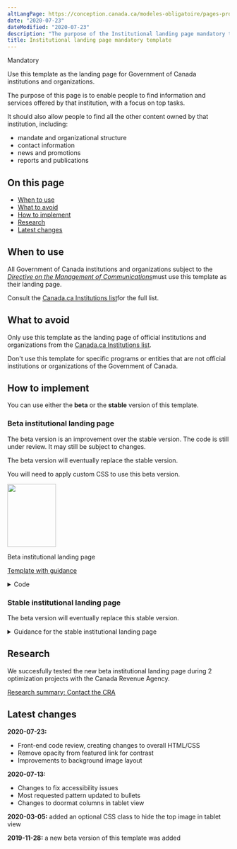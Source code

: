 ```yaml
---
altLangPage: https://conception.canada.ca/modeles-obligatoire/pages-profil-institutionnel.html
date: "2020-07-23"
dateModified: "2020-07-23"
description: "The purpose of the Institutional landing page mandatory template is to enable people to find information and services offered by that institution, with a focus on top tasks."
title: Institutional landing page mandatory template
---
```

<p><span class="label label-danger">Mandatory</span></p>
<p>Use this template as the landing page for Government of Canada institutions and organizations.</p>
<p>The purpose of this page is to enable people to find information and services offered by that institution, with a focus on top tasks.</p>
<p>It should also allow people to find all the other content owned by that institution, including:</p>
<ul>
  <li>mandate and organizational structure</li>
  <li>contact information</li>
  <li>news and promotions</li>
  <li>reports and publications</li>
</ul>
<section>
  <h2>On this page</h2>
  <ul>
    <li><a href="#use">When to use</a></li>
    <li><a href="#avoid">What to avoid</a></li>
    <li><a href="#specifications">How to implement</a></li>
    <li><a href="#research">Research</a></li>
    <li><a href="#changes">Latest changes</a></li>
  </ul>
</section>
<section>
  <h2 id="use">When to use</h2>
  <p>All Government of Canada institutions and organizations subject to the <a href="http://www.tbs-sct.gc.ca/pol/doc-eng.aspx?id=30682"><cite>Directive on the Management of Communications</cite></a>must use this template as their landing page.
  <p>Consult the <a href="https://www.canada.ca/en/government/about/design-system/institutions-list.html">Canada.ca Institutions list</a>for the full list.</p>
  </p>
</section>
<section>
  <h2 id="avoid">What to avoid</h2>
  <p>Only use this template as the landing page of official institutions and organizations from the <a href="https://www.canada.ca/en/government/about/design-system/institutions-list.html">Canada.ca Institutions list</a>.</p>
  <p>Don't use this template for specific programs or entities that are not official institutions or organizations of the Government of Canada.</p>
</section>
<section>
  <h2 id="specifications">How to implement</h2>
  <p>You can use either the <strong>beta</strong> or the <strong>stable</strong> version of this template.</p>
  <section>
    <h3>Beta institutional landing page</h3>
    <p>The beta version is an improvement over the stable version. The code is still under review. It may still be subject to changes.</p>
    <p>The beta version will eventually replace the stable version.</p>
    <p>You will need to apply custom CSS to use this beta version.</p>
    <div class="row mrgn-tp-lg mrgn-bttm-lg">
      <div class="col-xs-10 col-md-8 col-lg-8">
        <div class="gc-dwnld">
          <div class="row">
            <div class="col-xs-10 col-sm-3 col-lg-2">
              <p><a class="gc-dwnld-lnk" href="../coded-layout/institutional_landing_page_guidance.html"><img alt="" class="thumbnail gc-dwnld-img" height="142" src="../images/ip-img-cropped.png" width="110"/></a></p>
            </div>
            <div class="col-xs-12 col-sm-9 col-lg-10">
              <p class="mrgn-tp-md lead"><span>Beta institutional landing page</span></p>
              <p><a class="btn btn-call-to-action" href="../coded-layout/institutional_landing_page_guidance.html">Template with guidance</a></p>
            </div>
          </div>
        </div>
      </div>
    </div>
    <details>
      <summary>Code</summary>
      <span id="code"></span>
      <div class="wb-tabs">
        <div class="tabpanels">
          <details id="details-panel1">
            <summary>HTML</summary>
            <pre><code>&lt;div class="provisional bg-cover bg-right bg-hide-sm bg-hide-xs mrgn-tp-md pb-3" data-bgimg="put your image link here"&gt;
				&lt;div class="container"&gt;
					&lt;div class="row"&gt;
						&lt;div class="col-md-7"&gt;
							&lt;h1 property="name" id="wb-cont"&gt;[Institution name]&lt;/h1&gt;
							&lt;p&gt;Short description of the institution’s mandate.&lt;/p&gt;
							&lt;a class="provisional btn btn-call-to-action" href="#"&gt;Super task button [optional]&lt;/a&gt;
						&lt;/div&gt;
						&lt;div class="clearfix"&gt;&lt;/div&gt;
					&lt;/div&gt;
				&lt;/div&gt;
			&lt;/div&gt;
			&lt;section class="provisional gc-featured-lnk"&gt;
				&lt;div class="container"&gt;
					&lt;h2 class="wb-inv"&gt;Featured link&lt;/h2&gt;
					&lt;a class="h5" href="#"&gt;Featured link [optional]&lt;/a&gt;
				&lt;/div&gt;
			&lt;/section&gt;
			&lt;section class="provisional most-requested-bullets well well-sm brdr-0"&gt;
				&lt;div class="container"&gt;
					&lt;div class="row"&gt;
						&lt;div class="pddng-r-0 col-md-2"&gt;
							&lt;h2 class="mrgn-tp-md"&gt;Most requested&lt;/h2&gt;
						&lt;/div&gt;
						&lt;div class="col-md-10"&gt;
							&lt;ul class="wb-eqht mrgn-tp-md mrgn-bttm-md colcount-md-2"&gt;
								&lt;li&gt;&lt;a href="#"&gt;[Top task hyperlink]&lt;/a&gt;&lt;/li&gt;
								&lt;li&gt;&lt;a href="#"&gt;[Top task hyperlink]&lt;/a&gt;&lt;/li&gt;
								&lt;li&gt;&lt;a href="#"&gt;[Top task hyperlink]&lt;/a&gt;&lt;/li&gt;
								&lt;li&gt;&lt;a href="#"&gt;[Top task hyperlink]&lt;/a&gt;&lt;/li&gt;
								&lt;li&gt;&lt;a href="#"&gt;[Top task hyperlink]&lt;/a&gt;&lt;/li&gt;
								&lt;li&gt;&lt;a href="#"&gt;[Top task hyperlink]&lt;/a&gt;&lt;/li&gt;
							&lt;/ul&gt;
						&lt;/div&gt;
					&lt;/div&gt;
				&lt;/div&gt;
			&lt;/section&gt;
			&lt;section class="gc-srvinfo col-md-12 mrgn-bttm-lg"&gt;
				&lt;div class="container"&gt;
					&lt;div class="row"&gt;
						&lt;h2 class="wb-inv"&gt;Services and information&lt;/h2&gt;
						&lt;div class="wb-eqht"&gt;
							&lt;div class="col-lg-4 col-md-6"&gt;
								&lt;h3&gt;&lt;a href="#"&gt;[Hyperlink text]&lt;/a&gt;&lt;/h3&gt;
								&lt;p&gt;Use action verbs, or simply list keywords to summarize the information or tasks that can be accomplished on the page it links to.&lt;/p&gt;
							&lt;/div&gt;
							&lt;div class="col-lg-4 col-md-6"&gt;
								&lt;h3&gt;&lt;a href="#"&gt;[Hyperlink text]&lt;/a&gt;&lt;/h3&gt;
								&lt;p&gt;Use action verbs, or simply list keywords to summarize the information or tasks that can be accomplished on the page it links to.&lt;/p&gt;
							&lt;/div&gt;
							&lt;div class="col-lg-4 col-md-6"&gt;
								&lt;h3&gt;&lt;a href="#"&gt;[Hyperlink text]&lt;/a&gt;&lt;/h3&gt;
								&lt;p&gt;Use action verbs, or simply list keywords to summarize the information or tasks that can be accomplished on the page it links to.&lt;/p&gt;
							&lt;/div&gt;
							&lt;div class="col-lg-4 col-md-6"&gt;
								&lt;h3&gt;&lt;a href="#"&gt;[Hyperlink text]&lt;/a&gt;&lt;/h3&gt;
								&lt;p&gt;Use action verbs, or simply list keywords to summarize the information or tasks that can be accomplished on the page it links to.&lt;/p&gt;
							&lt;/div&gt;
							&lt;div class="col-lg-4 col-md-6"&gt;
								&lt;h3&gt;&lt;a href="#"&gt;[Hyperlink text]&lt;/a&gt;&lt;/h3&gt;
								&lt;p&gt;Use action verbs, or simply list keywords to summarize the information or tasks that can be accomplished on the page it links to.&lt;/p&gt;
							&lt;/div&gt;
							&lt;div class="col-lg-4 col-md-6"&gt;
								&lt;h3&gt;&lt;a href="#"&gt;[Hyperlink text]&lt;/a&gt;&lt;/h3&gt;
								&lt;p&gt;Use action verbs, or simply list keywords to summarize the information or tasks that can be accomplished on the page it links to.&lt;/p&gt;
							&lt;/div&gt;
							&lt;div class="col-lg-4 col-md-6"&gt;
								&lt;h3&gt;&lt;a href="#"&gt;[Hyperlink text]&lt;/a&gt;&lt;/h3&gt;
								&lt;p&gt;Use action verbs, or simply list keywords to summarize the information or tasks that can be accomplished on the page it links to.&lt;/p&gt;
							&lt;/div&gt;
							&lt;div class="col-lg-4 col-md-6"&gt;
								&lt;h3&gt;&lt;a href="#"&gt;[Hyperlink text]&lt;/a&gt;&lt;/h3&gt;
								&lt;p&gt;Use action verbs, or simply list keywords to summarize the information or tasks that can be accomplished on the page it links to.&lt;/p&gt;
							&lt;/div&gt;
							&lt;div class="col-lg-4 col-md-6"&gt;
								&lt;h3&gt;&lt;a href="#"&gt;[Hyperlink text]&lt;/a&gt;&lt;/h3&gt;
								&lt;p&gt;Use action verbs, or simply list keywords to summarize the information or tasks that can be accomplished on the page it links to.&lt;/p&gt;
							&lt;/div&gt;
							&lt;div class="clearfix"&gt;&lt;/div&gt;
						&lt;/div&gt;
					&lt;/div&gt;
				&lt;/div&gt;
			&lt;/section&gt;
			&lt;div class="clearfix"&gt;&lt;/div&gt;
			&lt;section class="well well-sm brdr-0 mrgn-bttm-0"&gt;
				&lt;div class="container"&gt;
					&lt;div class="wb-eqht"&gt;
						&lt;h2 class="h3 mrgn-tp-md"&gt;Contact us&lt;/h2&gt;
						&lt;ul class="provisional list-bld list-unstyled mrgn-tp-lg lst-spcd-2 colcount-md-3"&gt;
							&lt;li&gt;&lt;a href="#"&gt;Contact [Institution]&lt;/a&gt;&lt;/li&gt;
							&lt;li&gt;&lt;a href="#"&gt;[Top contact task 2]&lt;/a&gt;&lt;/li&gt;
							&lt;li&gt;&lt;a href="#"&gt;[Top contact task 3]&lt;/a&gt;&lt;/li&gt;
						&lt;/ul&gt;
					&lt;/div&gt;
					&lt;div class="row"&gt;
						&lt;section class="col-md-8 pull-left mrgn-bttm-lg"&gt;
							&lt;h2 class="h3 mrgn-tp-md"&gt;About the [Institution]&lt;/h2&gt;
							&lt;ul class="provisional list-bld list-unstyled mrgn-tp-lg lst-spcd-2 colcount-md-2"&gt;
								&lt;li&gt;&lt;a href="#"&gt;Mandate&lt;/a&gt;&lt;/li&gt;
								&lt;li&gt;&lt;a href="#"&gt;Organizational structure&lt;/a&gt;&lt;/li&gt;
								&lt;li&gt;&lt;a href="#"&gt;Transparency&lt;/a&gt;&lt;/li&gt;
								&lt;li&gt;&lt;a href="#"&gt;Job opportunities&lt;/a&gt;&lt;/li&gt;
								&lt;li&gt;&lt;a href="#"&gt;Reports&lt;/a&gt;&lt;/li&gt;
								&lt;li&gt;&lt;a href="#"&gt;Compliance&lt;/a&gt;&lt;/li&gt;
								&lt;li&gt;&lt;a href="#"&gt;Enforcement notifications&lt;/a&gt;&lt;/li&gt;
								&lt;li&gt;&lt;a href="#"&gt;[Institutional link]&lt;/a&gt;&lt;/li&gt;
								&lt;li&gt;&lt;a href="#"&gt;[Institutional link]&lt;/a&gt;&lt;/li&gt;
								&lt;li&gt;More: &lt;a href="#"&gt;About the [Institution]&lt;/a&gt;&lt;/li&gt;
							&lt;/ul&gt;
						&lt;/section&gt;
						&lt;div class="provisional col-md-4 col-sm-5 pull-right xs-left"&gt;
							&lt;section class="lnkbx"&gt;
								&lt;h2 class="h3"&gt;Minister&lt;/h2&gt;
								&lt;p&gt;
									&lt;a href="#"&gt;[(Honourable) first and last name]&lt;/a&gt;&lt;br&gt;
									&lt;small&gt;Minister's official title&lt;/small&gt;
								&lt;/p&gt;
								&lt;p&gt;
									&lt;a href="#"&gt;[(Honourable) first and last name]&lt;/a&gt;&lt;br&gt;
									&lt;small&gt;Minister's official title&lt;/small&gt;
								&lt;/p&gt;
								&lt;p&gt;
									&lt;a href="#"&gt;[(Honourable) first and last name]&lt;/a&gt;&lt;br&gt;
									&lt;small&gt;Minister's official title&lt;/small&gt;
								&lt;/p&gt;
							&lt;/section&gt;
							&lt;section class="provisional followus"&gt;
								&lt;h2 class="mrgn-tp-lg h3"&gt;Follow us&lt;/h2&gt;
								&lt;ul&gt;
									&lt;li&gt;&lt;a href="#" class="facebook" rel="external"&gt;&lt;span class="wb-inv"&gt;Facebook&lt;/span&gt;&lt;/a&gt;&lt;/li&gt;
									&lt;li&gt;&lt;a href="#" class="twitter" rel="external"&gt;&lt;span class="wb-inv"&gt;Twitter&lt;/span&gt;&lt;/a&gt;&lt;/li&gt;
									&lt;li&gt;&lt;a href="#" class="youtube" rel="external"&gt;&lt;span class="wb-inv"&gt;YouTube&lt;/span&gt;&lt;/a&gt;&lt;/li&gt;
									&lt;li&gt;&lt;a href="#" class="linkedin" rel="external"&gt;&lt;span class="wb-inv"&gt;LinkedIn&lt;/span&gt;&lt;/a&gt;&lt;/li&gt;
								&lt;/ul&gt;
							&lt;/section&gt;
						&lt;/div&gt;
						&lt;div class="clearfix"&gt;&lt;/div&gt;
					&lt;/div&gt;
				&lt;/div&gt;
			&lt;/section&gt;
			&lt;div class="container"&gt;
				&lt;div class="row"&gt;
					&lt;section class="col-md-4 wb-feeds limit-3 gc-nws"&gt;
						&lt;h2 class="h3"&gt;News&lt;/h2&gt;
						&lt;!-- demonstrate the look - use json feed where applicable --&gt;
						&lt;ul class="feeds-cont list-unstyled lst-spcd feed-active"&gt;
							&lt;li&gt;&lt;a href="#"&gt;[News title]&lt;/a&gt;&lt;br&gt; &lt;small class="feeds-date"&gt;YYYY-MM-DD HH:MM&lt;/small&gt;&lt;/li&gt;
							&lt;li&gt;&lt;a href="#"&gt;[News title]&lt;/a&gt;&lt;br&gt; &lt;small class="feeds-date"&gt;YYYY-MM-DD HH:MM&lt;/small&gt;&lt;/li&gt;
							&lt;li&gt;&lt;a href="#"&gt;[News title]&lt;/a&gt;&lt;br&gt; &lt;small class="feeds-date"&gt;YYYY-MM-DD HH:MM&lt;/small&gt;&lt;/li&gt;
						&lt;/ul&gt;
						&lt;!-- json feed for news example
						&lt;ul class="feeds-cont list-unstyled lst-spcd"&gt;
							&lt;li&gt; &lt;a data-ajax="https://www.canada.ca/content/canadasite/api/nws/fds/en/web-feeds/revenue-agency.json" href="https://www.canada.ca/en/revenue-agency.atom.xml" rel="external"&gt;Canada Revenue Agency news items&lt;/a&gt; &lt;/li&gt;
						&lt;/ul&gt;--&gt;
						&lt;p&gt;More: &lt;a href="#" class="admin"&gt;[Institution] news&lt;/a&gt;&lt;/p&gt;
					&lt;/section&gt;
					&lt;section class="col-md-8 gc-prtts"&gt;
						&lt;h2 class="h3"&gt;Features&lt;/h2&gt;
						&lt;div class="row wb-eqht gc-srvinfo"&gt;
							&lt;div class="col-sm-6"&gt;
								&lt;div class="well well-sm brdr-rds-0 eqht-trgt"&gt;
									&lt;img class="img-responsive full-width" src="https://wet-boew.github.io/themes-dist/GCWeb/img/360x203.png" alt=""&gt;
									&lt;h3 class="h5"&gt;&lt;a href="#" class="stretched-link"&gt;[Feature hyperlink text]&lt;/a&gt;&lt;/h3&gt;
									&lt;p&gt;Brief description of the feature being promoted.&lt;/p&gt;
								&lt;/div&gt;
							&lt;/div&gt;
							&lt;div class="col-sm-6"&gt;
								&lt;div class="well well-sm brdr-rds-0 eqht-trgt"&gt;
									&lt;img class="img-responsive full-width" src="https://wet-boew.github.io/themes-dist/GCWeb/img/360x203.png" alt=""&gt;
									&lt;h3 class="h5"&gt;&lt;a href="#" class="stretched-link"&gt;[Feature hyperlink text]&lt;/a&gt;&lt;/h3&gt;
									&lt;p&gt;Brief description of the feature being promoted.&lt;/p&gt;
								&lt;/div&gt;
							&lt;/div&gt;
						&lt;/div&gt;
					&lt;/section&gt;
				&lt;/div&gt;
			&lt;/div&gt;</code></pre>
          </details>
          <details id="details-panel2">
            <summary>CSS</summary>
            <pre><code>.provisional.bg-cover {
	background-size: cover;
}

.provisional.bg-right {
	background-position: right;
}

.provisional.pb-3 {
	padding-bottom: 15px;
}

.provisional.btn-call-to-action {
	font-size: 1em;
}

.provisional.gc-featured-lnk {
	background: #31708f;
	margin-bottom: 0em;
	padding-top:20px;
	padding-bottom:20px;
}

.provisional.gc-featured-lnk a {
	color:#fff
}

ul.feeds-cont li a {
	font-weight: bold;
}

.provisional.most-requested-bullets li {
	font-family: 'Lato', sans-serif;
	font-size: 17px;
	font-weight: 600;
	line-height: 26px;
	margin-top: 0
}

.provisional.most-requested-bullets .pddng-r-0 {
	padding-right: 0px;
}

.provisional.most-requested-bullets h2 {
	font-size: 1.2em;
}

.provisional.list-bld {
	font-weight: 600;
}

.provisional.followus h2 {
	font-size: 1.1em;
	margin-top: 10px;
}

.provisional.followus {
	padding: 0;
}

.provisional.followus h2 {
	display: block;
}

.provisional.followus h2,
.provisional.followus ul {
	margin-left: 0;
}

.provisional.followus-vertical {
	line-height: 0em;
}

.provisional.followus-vertical,
.provisional.followus {
	background-color: transparent;
}

.provisional.followus-vertical a {
	text-decoration: none;
}

.provisional.followus-vertical ul {
	display: block;
	list-style-type: none;
	margin-block-start: 1em;
	padding-inline-start: 1em;
	font-size: 16px;
	margin-block-end: 0em;
}

.provisional.followus-vertical ul li {
	margin-bottom: 15px;
}

.provisional.followus-vertical ul li:last-child {
	margin-bottom: 0px;
}

.provisional.followus-vertical ul li a {
	border: none;
	padding: 0px 5px;
}

.provisional.followus ul li a {
	border: none;
}

.provisional .social-lnk {
	position: relative;
	bottom:-18px;
	left:45px;
}

.provisional.followus-vertical li {
	display: block;
	background-position: left;
}

.provisional.followus .facebook,
.provisional.followus .twitter,
.provisional.followus .youtube,
.provisional.followus .instagram,
.provisional.followus .linkedin {
	display: block;
	height: 38px;
	width: 38px;
}
/* remove this section if you do not want the new icons */

.provisional.followus .facebook {
	background: url("https://design.canada.ca/images/social-media/facebook.png") 0 0 / cover no-repeat;
}
.provisional.followus .twitter {
	background: url("https://design.canada.ca/images/social-media/twitter.png") 0 0 / cover no-repeat;
}
.provisional.followus .youtube {
	background: url("https://design.canada.ca/images/social-media/youtube.png") 0 0 / cover no-repeat;
}
.provisional.followus .instagram {
	background: url("https://design.canada.ca/images/social-media/instagram.png") 0 0 / cover no-repeat;
}
.provisional.followus .linkedin {
	background: url("https://design.canada.ca/images/social-media/linkedin.png") 0 0 / cover no-repeat;
}
/* end of new social media icons */


@media screen and (max-width: 767px) {
	.provisional.bg-hide-xs {
		background-image: url("none") !important;
	}

	.provisional.btn-call-to-action {
		font-size: .9em;
	}

	.provisional.xs-left {
		float: left !important;
	}
}

@media (min-width:768px) and (max-width:991px) {
	.provisional.bg-hide-sm {
		background-image: url("none") !important;
	}
}</code></pre>
          </details>
        </div>
      </div>
    </details>
  </section>
  <div class="clearfix"></div>
  <section>
    <h3>Stable institutional landing page</h3>
    <p>The beta version will eventually replace this stable version.</p>
    <details>
      <summary>Guidance for the stable institutional landing page</summary>
      <h3 id="profile">Profile page</h3>
      <div class="btn-group mrgn-bttm-sm">
        <button class="btn btn-default wb-toggle" data-toggle='{"selector": "details", "parent": "#template-elements", "type": "on"}' type="button">Expand All</button>
        <button class="btn btn-default wb-toggle" data-toggle='{"selector": "details", "parent": "#template-elements", "type": "off"}' type="button">Collapse All</button>
      </div>
      <div class="row">
        <div class="col-lg-6 pull-right">
          <figure class="mrgn-bttm-lg">
            <figcaption class="text-center"><b>Profile page template</b></figcaption>
            <img alt="Template of institutional profile page for large institutions showing sections that make up its structure. Read top to bottom and left to right. Specifications detailed below." class="full-width" src="https://www.canada.ca/content/dam/tbs-sct/images/government-communications/canada-content-style-guide/institutional-profile-eng.jpg"/></figure>
        </div>
        <div class="col-lg-6 pull-left">
          <div id="template-elements">
            <section>
              <h4>1: Institution name</h4>
              <p><span class="label label-danger">Mandatory</span></p>
              <p>Provides the applied title of the institution</p>
              <ul class="list-unstyled">
                <li id="element1">
                  <details class="mrgn-bttm-sm">
                    <summary class="wb-toggle" data-toggle='{"print":"on"}'><strong>Content</strong></summary>
                    <ul>
                      <li>use the applied title of the institution, as specified in the <a href="https://www.tbs-sct.gc.ca/hgw-cgf/oversight-surveillance/communications/fip-pcim/reg-eng.asp">Registry of Applied Titles</a></li>
                      <li>use the legal title if the applied title is not available</li>
                      <li>do not use acronyms or abbreviations</li>
                    </ul>
                  </details>
                </li>
                <li id="element2">
                  <details class="mrgn-bttm-sm">
                    <summary class="wb-toggle" data-toggle='{"print":"on"}'><strong>Presentation</strong></summary>
                    <ul>
                      <li>institutional profile title must be a unique H1</li>
                      <li>must be the first component on the page</li>
                    </ul>
                  </details>
                </li>
              </ul>
            </section>
            <section>
              <h4>2a: Insignia</h4>
              <p><span class="label label-warning">Conditional</span></p>
              <p>Provides identification of the Royal Canadian Mounted Police</p>
              <ul class="list-unstyled">
                <li id="element3">
                  <details class="mrgn-bttm-sm">
                    <summary class="wb-toggle" data-toggle='{"print":"on"}'><strong>Content</strong></summary>
                    <ul>
                      <li>this component is only allowed for the Royal Canadian Mounted Police, to display their primary approved insignia</li>
                    </ul>
                  </details>
                </li>
                <li id="element4">
                  <details class="mrgn-bttm-sm">
                    <summary class="wb-toggle" data-toggle='{"print":"on"}'><strong>Presentation</strong></summary>
                    <ul>
                      <li>the insignia appears to the right of the institutional mandate</li>
                      <li>the image is not hyperlinked</li>
                    </ul>
                  </details>
                </li>
              </ul>
            </section>
            <section>
              <h4>3: Institutional mandate</h4>
              <p><span class="label label-danger">Mandatory</span></p>
              <p>Provides 1 or 2 sentences that describe the institution’s mandate</p>
              <ul class="list-unstyled">
                <li id="element5">
                  <details class="mrgn-bttm-sm">
                    <summary class="wb-toggle" data-toggle='{"print":"on"}'><strong>Content</strong></summary>
                    <ul>
                      <li>lists the applied title of the institution followed by a brief, plain language overview of how the institution serves the public</li>
                      <li>keep the text short and concise</li>
                      <li>written for a grade 6-8 reading level</li>
                    </ul>
                  </details>
                </li>
                <li id="element6">
                  <details class="mrgn-bttm-sm">
                    <summary class="wb-toggle" data-toggle='{"print":"on"}'><strong>Presentation</strong></summary>
                    <ul>
                      <li>the institutional mandate appears directly below the institutional profile page title</li>
                    </ul>
                  </details>
                </li>
              </ul>
            </section>
            <section>
              <h4>4: Institutional social media channels</h4>
              <p><span class="label label-warning">Conditional</span></p>
              <p>Features institution-specific social media channels</p>
              <ul class="list-unstyled">
                <li id="element7">
                  <details class="mrgn-bttm-sm">
                    <summary class="wb-toggle" data-toggle='{"print":"on"}'><strong>Content</strong></summary>
                    <ul>
                      <li>this component is mandatory for all institutions listed under <a href="http://laws-lois.justice.gc.ca/eng/acts/f-11/page-30.html#h-74">Schedule I of the FAA</a>; otherwise, it is optional</li>
                      <li>use the <a href="./multi-p-ds-patterns-channels.html">Social media channels block (follow box)</a>pattern</li>
                    </ul>
                  </details>
                </li>
                <li id="element8">
                  <details class="mrgn-bttm-sm">
                    <summary class="wb-toggle" data-toggle='{"print":"on"}'><strong>Presentation</strong></summary>
                    <ul>
                      <li>appears to the right of the institutional mandate</li>
                    </ul>
                  </details>
                </li>
              </ul>
            </section>
            <section>
              <h4>5: Latest news</h4>
              <p><span class="label label-warning">Conditional</span></p>
              <p>Features current news items related to the institution</p>
              <ul class="list-unstyled">
                <li id="element9">
                  <details class="mrgn-bttm-sm">
                    <summary class="wb-toggle" data-toggle='{"print":"on"}'><strong>Content</strong></summary>
                    <ul>
                      <li>this component is mandatory for all institutions listed under <a href="http://laws-lois.justice.gc.ca/eng/acts/f-11/page-30.html#h-74">Schedule I of the FAA</a>; otherwise, it is optional</li>
                      <li>use the <a href="../common-design-patterns/latest-news.html">Latest news</a>pattern</li>
                    </ul>
                  </details>
                </li>
                <li id="element10">
                  <details class="mrgn-bttm-sm">
                    <summary class="wb-toggle" data-toggle='{"print":"on"}'><strong>Presentation</strong></summary>
                    <ul>
                      <li>appears below “Institutional social media channels”</li>
                    </ul>
                  </details>
                </li>
              </ul>
            </section>
            <section>
              <h4>6: Services and information</h4>
              <p><span class="label label-danger">Mandatory</span></p>
              <p>Lists the institution-specific topics or top tasks</p>
              <ul class="list-unstyled">
                <li id="element11">
                  <details class="mrgn-bttm-sm">
                    <summary class="wb-toggle" data-toggle='{"print":"on"}'><strong>Content</strong></summary>
                    <ul>
                      <li>use the <a href="./multi-p-ds-patterns-doormat.html">Link and description</a>pattern</li>
                    </ul>
                  </details>
                </li>
                <li id="element12">
                  <details class="mrgn-bttm-sm">
                    <summary class="wb-toggle" data-toggle='{"print":"on"}'><strong>Presentation</strong></summary>
                    <ul>
                      <li>appears below the social media channels and to the left of “Most requested”</li>
                    </ul>
                  </details>
                </li>
              </ul>
            </section>
            <section>
              <h4>7: Most requested</h4>
              <p><span class="label label-warning">Conditional</span></p>
              <p>Features institution-specific top tasks</p>
              <ul class="list-unstyled">
                <li id="element13">
                  <details class="mrgn-bttm-sm">
                    <summary class="wb-toggle" data-toggle='{"print":"on"}'><strong>Content</strong></summary>
                    <ul>
                      <li>this component in mandatory to provide shortcuts to the institution's top tasks. However, it should not be used if all of the institution's top tasks are already included as direct links under Services and information.</li>
                      <li>use the <a href="./multi-p-ds-patterns-most_requested.html">Most requested</a>pattern</li>
                    </ul>
                  </details>
                </li>
                <li id="element14">
                  <details class="mrgn-bttm-sm">
                    <summary class="wb-toggle" data-toggle='{"print":"on"}'><strong>Presentation</strong></summary>
                    <ul>
                      <li>appears to the right of “Services and information”</li>
                    </ul>
                  </details>
                </li>
              </ul>
            </section>
            <section>
              <h4>8: Contact us</h4>
              <p><span class="label label-danger">Mandatory</span></p>
              <p>Provides access to institutional contact information</p>
              <ul class="list-unstyled">
                <li id="element15">
                  <details class="mrgn-bttm-sm">
                    <summary class="wb-toggle" data-toggle='{"print":"on"}'><strong>Content</strong></summary>
                    <ul>
                      <li>go to <a href="../common-design-patterns/contact-information.html">Contact information</a>- use either the contact address pattern or contact links pattern</li>
                    </ul>
                  </details>
                </li>
                <li id="element16">
                  <details class="mrgn-bttm-sm">
                    <summary class="wb-toggle" data-toggle='{"print":"on"}'><strong>Presentation</strong></summary>
                    <ul>
                      <li>appears below “Latest news” and to the right of “Services and information”</li>
                    </ul>
                  </details>
                </li>
              </ul>
            </section>
            <section>
              <h4>9: More information for</h4>
              <p><span class="label label-info">Optional</span></p>
              <p>Links to related audience information</p>
              <ul class="list-unstyled">
                <li id="element17">
                  <details class="mrgn-bttm-sm">
                    <summary class="wb-toggle" data-toggle='{"print":"on"}'><strong>Content</strong></summary>
                    <ul>
                      <li>use the <a href="./multi-p-ds-patterns-more_info_for.html">More information for</a>pattern</li>
                    </ul>
                  </details>
                </li>
                <li id="element18">
                  <details class="mrgn-bttm-sm">
                    <summary class="wb-toggle" data-toggle='{"print":"on"}'><strong>Presentation</strong></summary>
                    <ul>
                      <li>appears below “Most requested”</li>
                    </ul>
                  </details>
                </li>
              </ul>
            </section>
            <section>
              <h4>10: What we are doing</h4>
              <p><span class="label label-warning">Conditional</span></p>
              <p>Provides links to the institution’s program and policy development content</p>
              <ul class="list-unstyled">
                <li id="element19">
                  <details class="mrgn-bttm-sm">
                    <summary class="wb-toggle" data-toggle='{"print":"on"}'><strong>Content</strong></summary>
                    <ul>
                      <li>this component is mandatory when the institution has program and policy development content to present</li>
                      <li>use the <a href="../common-design-patterns/what-we-are-doing.html">What we are doing</a>pattern</li>
                    </ul>
                  </details>
                </li>
                <li id="element20">
                  <details class="mrgn-bttm-sm">
                    <summary class="wb-toggle" data-toggle='{"print":"on"}'><strong>Presentation</strong></summary>
                    <ul>
                      <li>appears below “Services and information”</li>
                    </ul>
                  </details>
                </li>
              </ul>
            </section>
            <section>
              <h4>11: Corporate information</h4>
              <p><span class="label label-danger">Mandatory</span></p>
              <p>Provides consistent access to key corporate information</p>
              <ul class="list-unstyled">
                <li id="element21">
                  <details class="mrgn-bttm-sm">
                    <summary class="wb-toggle" data-toggle='{"print":"on"}'><strong>Content</strong></summary>
                    <ul>
                      <li>consists of a series of links to institution-specific content not presented elsewhere on the page</li>
                      <li>heading is labelled “Corporate information”</li>
                      <li>only the “Mandate” and “Transparency” links are mandatory; all other links are optional</li>
                      <li>links must be labelled and ordered as follows:
                        <dl class="dl-horizontal">
                          <dt><strong>Mandate</strong></dt>
                          <dd>
                            <ul>
                              <li>mandatory</li>
                              <li>links to a page providing the institution’s mandate, vision and objectives</li>
                            </ul>
                          </dd>
                          <dt><strong>Programs</strong></dt>
                          <dd>
                            <ul>
                              <li>optional</li>
                              <li>links to a page providing the institution’s list of programs</li>
                            </ul>
                          </dd>
                          <dt><strong>Organizational structure</strong></dt>
                          <dd>
                            <ul>
                              <li>optional</li>
                              <li>links to a page providing the institution’s organizational chart or structure</li>
                            </ul>
                          </dd>
                          <dt><strong>Portfolio</strong></dt>
                          <dd>
                            <ul>
                              <li>optional</li>
                              <li>links to a page providing the institution’s ministerial portfolio</li>
                            </ul>
                          </dd>
                          <dt><strong>Partners</strong></dt>
                          <dd>
                            <ul>
                              <li>optional</li>
                              <li>links to a page providing the institution’s existing formal partnerships (for example, federal/provincial/territorial, international or non-governmental organizations)</li>
                            </ul>
                          </dd>
                          <dt><strong>Transparency</strong></dt>
                          <dd>
                            <ul>
                              <li>mandatory</li>
                              <li>links to institution-specific transparency information prescribed by Employment and Social Development Canada, such as forward regulatory plans and proactive disclosure</li>
                            </ul>
                          </dd>
                          <dt><strong>Job opportunities</strong></dt>
                          <dd>
                            <ul>
                              <li>optional</li>
                              <li>links to a landing page for institution-specific job opportunities</li>
                            </ul>
                          </dd>
                          <dt><strong>Service performance reporting</strong></dt>
                          <dd>
                            <ul>
                              <li>mandatory, if content exists (see <a href="../recommended-templates/institutional-service-performance-reporting-pages.html">Institutional service performance reporting pages</a>)</li>
                              <li>links to a landing page for institution-specific service performance reporting</li>
                            </ul>
                          </dd>
                        </dl>
                      </li>
                    </ul>
                  </details>
                </li>
                <li id="element22">
                  <details class="mrgn-bttm-sm">
                    <summary class="wb-toggle" data-toggle='{"print":"on"}'><strong>Presentation</strong></summary>
                    <ul>
                      <li>appears above “Features”</li>
                    </ul>
                  </details>
                </li>
              </ul>
            </section>
            <section>
              <h4>12a: Minister of a department or head of a quasi-judicial arm’s-length institution</h4>
              <p><span class="label label-warning">Conditional</span></p>
              <p>Provides a single profile for each <abbr title="Government of Canada">GC</abbr>minister or institutional head</p>
              <ul class="list-unstyled">
                <li id="element23">
                  <details class="mrgn-bttm-sm">
                    <summary class="wb-toggle" data-toggle='{"print":"on"}'><strong>Content</strong></summary>
                    <ul>
                      <li>this component is mandatory for all institutions, unless you are using the portfolio ministers component (12b)</li>
                      <li>includes hyperlinked images of either an institution’s minister(s), including associate minister(s), or its institutional head (in the case of arm’s-length or quasi-judicial institutions).
                        <ul>
                          <li>no other individuals may be displayed on the institutional profile</li>
                        </ul>
                      </li>
                      <li>images and texts are hyperlinked to the appropriate ministerial profile page (see <a href="../mandatory-templates/ministerial-profile-pages.html">Ministerial profile pages</a>)</li>
                      <li>the hyperlink text is limited to the minister’s or institutional head’s honorific (“The Honourable”) and first and last name</li>
                      <li>non-hyperlinked text is limited to the minister’s or institutional head’s official title</li>
                      <li>the following headings must be presented above the appropriate elected official:
                        <ul>
                          <li>“Minister”</li>
                          <li>“Parliamentary secretary”</li>
                          <li>“Associate minister”</li>
                        </ul>
                      </li>
                      <li>the heading of “Management” or “Ombudsman”, must be presented, as appropriate, above the senior-most public servant who is the institutional head</li>
                    </ul>
                  </details>
                </li>
                <li id="element24">
                  <details class="mrgn-bttm-sm">
                    <summary class="wb-toggle" data-toggle='{"print":"on"}'><strong>Presentation</strong></summary>
                    <ul>
                      <li>appears to the right of “Corporate information”</li>
                      <li>priority sequencing is from left to right</li>
                      <li>when more than 3 images are required, continue the list on a second row</li>
                      <li>when fewer than 3 images are required, the image must be left-aligned to the corporate information block</li>
                      <li>go to the <a href="http://wet-boew.github.io/themes-dist/GCWeb/index-en.html">Canada.ca GitHub page</a>for image sizing details</li>
                    </ul>
                  </details>
                </li>
              </ul>
            </section>
            <section>
              <h4>13: Institution features</h4>
              <p><span class="label label-info">Optional</span></p>
              <p>Promotes institution-specific current activities being led by the institution</p>
              <ul class="list-unstyled">
                <li id="element25">
                  <details class="mrgn-bttm-sm">
                    <summary class="wb-toggle" data-toggle='{"print":"on"}'><strong>Content</strong></summary>
                    <ul>
                      <li>use the <a href="./multi-p-ds-components-features.html">Context-specific features</a>component</li>
                    </ul>
                  </details>
                </li>
                <li id="element26">
                  <details class="mrgn-bttm-sm">
                    <summary class="wb-toggle" data-toggle='{"print":"on"}'><strong>Presentation</strong></summary>
                    <ul>
                      <li>heading is labelled “Features”</li>
                    </ul>
                  </details>
                </li>
              </ul>
            </section>
          </div>
        </div>
      </div>
      <section>
        <h3 id="branding">How to use the arms-length branding</h3>
        <div class="btn-group mrgn-bttm-sm">
          <button class="btn btn-default wb-toggle" data-toggle='{"selector": "details", "parent": "#template-elements2", "type": "on"}' type="button">Expand All</button>
          <button class="btn btn-default wb-toggle" data-toggle='{"selector": "details", "parent": "#template-elements2", "type": "off"}' type="button">Collapse All</button>
        </div>
        <div class="row">
          <div class="col-lg-6 pull-right">
            <figure class="mrgn-bttm-lg">
              <figcaption class="text-center"><b>Arm’s length branding example</b></figcaption>
              <img alt="Image of arm’s-length identification showing components that make up its structure. Read top to bottom and left to right. Specifications detailed below." class="full-width" src="https://www.canada.ca/content/dam/tbs-sct/images/government-communications/canada-content-style-guide/arms-length-branding-eng.jpg"/></figure>
          </div>
          <div class="col-lg-6 pull-left">
            <div id="template-elements2">
              <section>
                <h4>2b: Arm’s-length branding</h4>
                <p><span class="label label-warning">Conditional</span></p>
                <p>Displays approved identifier for institutions that meet the criteria for Arm’s Length</p>
                <ul class="list-unstyled">
                  <li id="element2-1">
                    <details class="mrgn-bttm-sm">
                      <summary class="wb-toggle" data-toggle='{"print":"on"}'><strong>Content</strong></summary>
                      <ul>
                        <li>this component is conditional. Only institutions categorized as administrative tribunals under the <a href="http://www.appointments-nominations.gc.ca/prsnt.asp?menu=2&amp;page=gicIntro&amp;lang=eng">rules for Governor in Council appointments</a>have the option to display their approved brand identification</li>
                        <li>institutions categorized as agencies or boards that have a core mandate to make binding decisions or rulings may also have the option to display their approved, primary brand identification, as determined on a case-by-case basis by central agencies</li>
                        <li>the branding must follow the Federal Identity Program (FIP) rules for identifying federal institutions</li>
                      </ul>
                    </details>
                  </li>
                  <li id="element2-2">
                    <details class="mrgn-bttm-sm">
                      <summary class="wb-toggle" data-toggle='{"print":"on"}'><strong>Presentation</strong></summary>
                      <ul>
                        <li>the arm’s-length branding appears at the top of the page</li>
                        <li>the image must be formatted according to FIP design specifications, where applicable (i.e. for institutions not exempt from FIP)</li>
                        <li>the image must be configured to scale automatically to screen size (SVG is the recommended format), in line with responsive web design</li>
                        <li>the image is not hyperlinked</li>
                      </ul>
                    </details>
                  </li>
                </ul>
              </section>
              <section>
                <h4>3a: Arm’s-length statement</h4>
                <p><span class="label label-warning">Conditional</span></p>
                <p>Explains the arm’s-length nature of the institution</p>
                <ul class="list-unstyled">
                  <li id="element2-3">
                    <details class="mrgn-bttm-sm">
                      <summary class="wb-toggle" data-toggle='{"print":"on"}'><strong>Content</strong></summary>
                      <ul>
                        <li>this component is conditional. Only institutions categorized as administrative tribunals under the <a href="http://www.appointments-nominations.gc.ca/prsnt.asp?menu=2&amp;page=gicIntro&amp;lang=eng">rules for Governor in Council appointments</a>have the option to include the arm’s length statement</li>
                        <li>institutions categorized as agencies or boards that have a core mandate to make binding decisions or rulings may also have the option to include this statement, as determined on a case-by-case basis by central agencies</li>
                        <li>the statement gives a concise explanation of the autonomous nature of the arm’s-length institution</li>
                      </ul>
                    </details>
                  </li>
                  <li id="element2-4">
                    <details class="mrgn-bttm-sm">
                      <summary class="wb-toggle" data-toggle='{"print":"on"}'><strong>Presentation</strong></summary>
                      <ul>
                        <li>it is presented in boldface</li>
                      </ul>
                    </details>
                  </li>
                </ul>
              </section>
            </div>
          </div>
        </div>
      </section>
      <section>
        <h3 id="ministers">How to use the portfolio ministers pattern</h3>
        <div class="btn-group mrgn-bttm-sm">
          <button class="btn btn-default wb-toggle" data-toggle='{"selector": "details", "parent": "#template-elements3", "type": "on"}' type="button">Expand All</button>
          <button class="btn btn-default wb-toggle" data-toggle='{"selector": "details", "parent": "#template-elements3", "type": "off"}' type="button">Collapse All</button>
        </div>
        <div class="row">
          <div class="col-lg-6 pull-right">
            <figure class="mrgn-bttm-lg">
              <figcaption class="text-center"><b>Portfolio ministers example</b></figcaption>
              <img alt="Image of portfolio ministers component showing elements that make up its structure. Read top to bottom and left to right. Specifications detailed below." class="full-width" src="https://www.canada.ca/content/dam/tbs-sct/images/government-communications/canada-content-style-guide/portfolio-ministers-component-eng.jpg"/></figure>
          </div>
          <div class="col-lg-6 pull-left">
            <div id="template-elements3">
              <section>
                <h4>12b: Portfolio ministers</h4>
                <p><span class="label label-info">Optional</span></p>
                <p>Provides access to the profiles of all portfolio ministers under the institution’s portfolio</p>
                <ul class="list-unstyled">
                  <li id="element3-1">
                    <details class="mrgn-bttm-sm">
                      <summary class="wb-toggle" data-toggle='{"print":"on"}'><strong>Content</strong></summary>
                      <ul>
                        <li>must not be used when a minister or institutional head is listed under “Corporate information” (see 12a)</li>
                        <li>can only be used when 3 or more ministers are presented</li>
                        <li>it provides hyperlinked images of an institution’s minister(s)
                          <ul>
                            <li>no other individuals can be displayed on the institutional profile</li>
                          </ul>
                        </li>
                        <li>images and texts are hyperlinked to the appropriate ministerial profile page (see <a href="../mandatory-templates/ministerial-profile-pages.html">Ministerial profile pages</a>)</li>
                        <li>hyperlink text is limited to minister’s honorific, first and last name only: Honourable [name of minister]</li>
                        <li>non-hyperlinked text is limited to the minister’s official title</li>
                      </ul>
                    </details>
                  </li>
                  <li id="element3-2">
                    <details class="mrgn-bttm-sm">
                      <summary class="wb-toggle" data-toggle='{"print":"on"}'><strong>Presentation</strong></summary>
                      <ul>
                        <li>appears above “Corporate information”</li>
                        <li>priority sequencing is from left to right</li>
                        <li>when more than 3 images are required, continue the list on a second row</li>
                        <li>go to the <a href="http://wet-boew.github.io/themes-dist/GCWeb/index-en.html">Canada.ca GitHub page</a>for image sizing details</li>
                      </ul>
                    </details>
                  </li>
                </ul>
              </section>
            </div>
          </div>
        </div>
      </section>
      <section>
        <h3 id="organizations">How to use the portfolio organizations pattern</h3>
        <div class="btn-group mrgn-bttm-sm">
          <button class="btn btn-default wb-toggle" data-toggle='{"selector": "details", "parent": "#template-elements4", "type": "on"}' type="button">Expand All</button>
          <button class="btn btn-default wb-toggle" data-toggle='{"selector": "details", "parent": "#template-elements4", "type": "off"}' type="button">Collapse All</button>
        </div>
        <div class="row">
          <div class="col-lg-6 pull-right">
            <figure class="mrgn-bttm-lg">
              <figcaption class="text-center"><b>Portfolio organizations example</b></figcaption>
              <img alt="Image of portfolio organizations component showing elements that make up its structure. Read top to bottom and left to right. Specifications detailed below." class="full-width" src="https://www.canada.ca/content/dam/tbs-sct/images/government-communications/canada-content-style-guide/portfolio-organizations-component-eng.jpg"/></figure>
          </div>
          <div class="col-lg-6 pull-left">
            <div id="template-elements4">
              <section>
                <h4>14: Portfolio organizations</h4>
                <p><span class="label label-info">Optional</span></p>
                <p>Provides navigation to portfolio organizations within the institution</p>
                <ul class="list-unstyled">
                  <li id="element4-1">
                    <details class="mrgn-bttm-sm">
                      <summary class="wb-toggle" data-toggle='{"print":"on"}'><strong>Content</strong></summary>
                      <ul>
                        <li>lists all portfolio organizations under an institution</li>
                        <li>heading is labelled “Portfolio organizations”</li>
                        <li>links must be directed to an organizational profile page (see <a href="../mandatory-templates/organizational-profile-pages.html">Organizational profile pages</a>)</li>
                      </ul>
                    </details>
                  </li>
                  <li id="element4-2">
                    <details class="mrgn-bttm-sm">
                      <summary class="wb-toggle" data-toggle='{"print":"on"}'><strong>Presentation</strong></summary>
                      <ul>
                        <li>appears below “What we are doing”</li>
                      </ul>
                    </details>
                  </li>
                </ul>
              </section>
            </div>
          </div>
        </div>
      </section>
    </details>
  </section>
</section>
<section>
  <h2 id="research">Research</h2>
  <p>We succesfully tested the new beta institutional landing page during 2 optimization projects with the Canada Revenue Agency.</p>
  <p><a href="{{ site.url }}/research-summaries/cra-contact-us-research-summary.html">Research summary: Contact the CRA</a></p>
</section>
<section>
  <h2 id="changes">Latest changes</h2>
  <p><strong>2020-07-23:</strong></p>
  <ul>
    <li>Front-end code review, creating changes to overall HTML/CSS</li>
    <li>Remove opacity from featured link for contrast</li>
    <li>Improvements to background image layout</li>
  </ul>
  <p><strong>2020-07-13:</strong></p>
  <ul>
    <li>Changes to fix accessibility issues</li>
    <li>Most requested pattern updated to bullets</li>
    <li>Changes to doormat columns in tablet view</li>
  </ul>
  <p><strong>2020-03-05:</strong> added an optional CSS class to hide the top image in tablet view</p>
  <p><strong>2019-11-28:</strong> a new beta version of this template was added</p>
</section>

